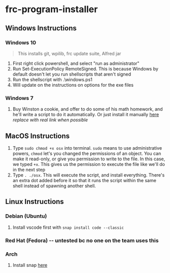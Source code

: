# frc-program-installer

## Windows Instructions

### Windows 10

> This installs git, wpilib, frc update suite, Alfred jar

1. First right click powershell, and select "run as administrator"
2. Run Set-ExecutionPolicy RemoteSigned. This is because Windows by default doesn't let you run shellscripts that aren't signed
3. Run the shellscript with .\windows.ps1
4. Will update on the instructions on options for the exe files

### Windows 7

1. Buy Winston a cookie, and offer to do some of his math homework, and he'll write a script to do it automatically. Or just install it manually [here](ismycomputeron.com) *replace with real link when possible*

## MacOS Instructions

1. Type `sudo chmod +x osx` into terminal. `sudo` means to use administrative powers, `chmod` let's you changed the permissions of an object. You can make it read-only, or give you permission to write to the file. In this case, we typed `+x`. This gives us the permission to execute the file like we'll do in the next step
2. Type `. ./osx`. This will execute the script, and install everything. There's an extra dot added before it so that it runs the script within the same shell instead of spawning another shell.

## Linux Instructions

### Debian (Ubuntu)

1. Install vscode first with `snap install code --classic`

### Red Hat (Fedora) -- untested bc no one on the team uses this

### Arch

1. Install snap [here](https://docs.snapcraft.io/installing-snapd)
